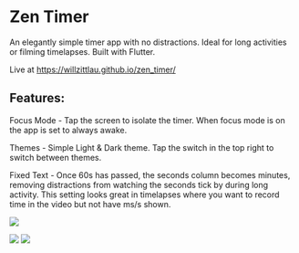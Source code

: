 # Zen Timer

An elegantly simple timer app with no distractions. Ideal for long activities or filming timelapses. Built with Flutter.

Live at https://willzittlau.github.io/zen_timer/
## Features:
Focus Mode - Tap the screen to isolate the timer. When focus mode is on the app is set to always awake.

Themes - Simple Light & Dark theme. Tap the switch in the top right to switch between themes.

Fixed Text - Once 60s has passed, the seconds column becomes minutes, removing distractions from watching the seconds tick by during long activity. This setting looks great in timelapses where you want to record time in the video but not have ms/s shown.

![](https://raw.githubusercontent.com/willzittlau/zen_timer/main/assets/images/focus_mode.gif)

![](https://raw.githubusercontent.com/willzittlau/zen_timer/main/assets/images/lightmode.PNG)
![](https://raw.githubusercontent.com/willzittlau/zen_timer/main/assets/images/darkmode.PNG)
